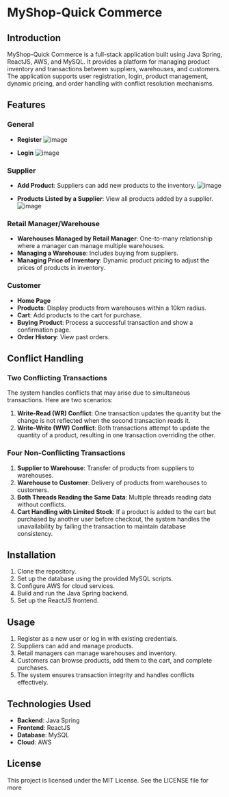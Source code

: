 # MyShop-Quick Commerce

## Introduction

MyShop-Quick Commerce is a full-stack application built using Java Spring, ReactJS, AWS, and MySQL. It provides a platform for managing product inventory and transactions between suppliers, warehouses, and customers. The application supports user registration, login, product management, dynamic pricing, and order handling with conflict resolution mechanisms.

## Features

### General
- **Register**
  ![image](https://github.com/Harshit22209/MyShop/assets/119040511/29759d26-3126-4f3e-ac07-ce39da48e75c)

- **Login**
  ![image](https://github.com/Harshit22209/MyShop/assets/119040511/31e7a365-16f4-4b84-8093-0ffabf72254e)


### Supplier
- **Add Product**: Suppliers can add new products to the inventory.
  ![image](https://github.com/Harshit22209/MyShop/assets/119040511/5fd40711-031f-41ad-96fc-eacff1a24788)

- **Products Listed by a Supplier**: View all products added by a supplier.
  ![image](https://github.com/Harshit22209/MyShop/assets/119040511/ccdf7ed7-f876-4931-9f2b-1c240518161d)


### Retail Manager/Warehouse
- **Warehouses Managed by Retail Manager**: One-to-many relationship where a manager can manage multiple warehouses.
- **Managing a Warehouse**: Includes buying from suppliers.
- **Managing Price of Inventory**: Dynamic product pricing to adjust the prices of products in inventory.

### Customer
- **Home Page**
- **Products**: Display products from warehouses within a 10km radius.
- **Cart**: Add products to the cart for purchase.
- **Buying Product**: Process a successful transaction and show a confirmation page.
- **Order History**: View past orders.

## Conflict Handling

### Two Conflicting Transactions
The system handles conflicts that may arise due to simultaneous transactions. Here are two scenarios:

1. **Write-Read (WR) Conflict**: One transaction updates the quantity but the change is not reflected when the second transaction reads it.
2. **Write-Write (WW) Conflict**: Both transactions attempt to update the quantity of a product, resulting in one transaction overriding the other.

### Four Non-Conflicting Transactions
1. **Supplier to Warehouse**: Transfer of products from suppliers to warehouses.
2. **Warehouse to Customer**: Delivery of products from warehouses to customers.
3. **Both Threads Reading the Same Data**: Multiple threads reading data without conflicts.
4. **Cart Handling with Limited Stock**: If a product is added to the cart but purchased by another user before checkout, the system handles the unavailability by failing the transaction to maintain database consistency.

## Installation

1. Clone the repository.
2. Set up the database using the provided MySQL scripts.
3. Configure AWS for cloud services.
4. Build and run the Java Spring backend.
5. Set up the ReactJS frontend.

## Usage

1. Register as a new user or log in with existing credentials.
2. Suppliers can add and manage products.
3. Retail managers can manage warehouses and inventory.
4. Customers can browse products, add them to the cart, and complete purchases.
5. The system ensures transaction integrity and handles conflicts effectively.

## Technologies Used

- **Backend**: Java Spring
- **Frontend**: ReactJS
- **Database**: MySQL
- **Cloud**: AWS

## License

This project is licensed under the MIT License. See the LICENSE file for more 
